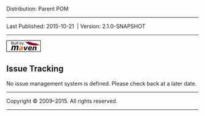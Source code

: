 Distribution: Parent POM

------------------------------------------------------------------------

<span id="publishDate">Last Published: 2015-10-21</span>  | <span id="projectVersion">Version: 2.1.0-SNAPSHOT</span>

------------------------------------------------------------------------

[![Built by Maven](./images/logos/maven-feather.png)](http://maven.apache.org/ "Built by Maven")

Issue Tracking
--------------

No issue management system is defined. Please check back at a later date.

------------------------------------------------------------------------

Copyright © 2009–2015. All rights reserved.

------------------------------------------------------------------------


